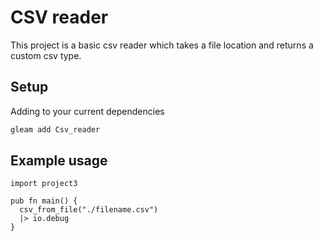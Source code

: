 # CSV reader
This project is a basic csv reader which takes a file location and returns a custom csv type. 

## Setup
Adding to your current dependencies 

```sh
gleam add Csv_reader
```

## Example usage

```gleam
import project3

pub fn main() {
  csv_from_file("./filename.csv")
  |> io.debug
}
```
